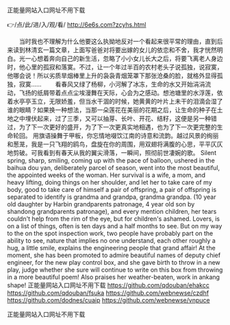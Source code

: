 
正能量网站入口网址不用下载




👉/点/此/进/入/观/看/ http://6e6s.com?zcyhs.html




　　当时我也不理解为什么他要这么执拗地反对一个看起来很平常的理由，直到后来读到林清玄一篇文章，上面写爸爸对将要出嫁的女儿的依恋和不舍，我才恍然明白。光一心想着奔向自己的新生活，忽略了小小女儿长大之后，将要飞离老人身边时，他心里的孤寂和落寞。不过，让一个年过半百的农村老头子说孤独，说寂寞，他哪会说！所以劣质旱烟棒里上升的袅袅青烟笼罩下那张沧桑的脸，就格外显得孤独，寂寞……
　　看春风又绿了杨柳，小河解了冰冻，生命的水又开始涓涓流动，飞扬的纸屑带着点点尘埃漫舞在天际，心会为之感动。想池塘里的水浮莲，依着水亭亭玉立，无限娇羞，但当水干涸的时候，她黄黄的叶片上未干的泪滴会湿了谁的眼睛？如果换一种想法，当那一朵莲花在美丽的花期之后，让生命的种子在土地之中埋伏起来，过了三季，又可以抽芽、长叶、开花、结籽，这便是另一种错过，为了下一次更好的盛开，为了下一次更真实地相遇，也为了下一次更完整的生命轮回。
用旗语操舞于甲板，你忘情地啜饮江南的诗意和流韵。越过风景的绚丽和葱茏，我是一只飞翔的鸥鸟，盘旋在你的周围，用双翅将满腹的心思，平平仄仄地剪破。可我看到有春天从我的翼尖滑落，一瞬间，照彻前世凄婉的歌。
Silent spring, sharp, smiling, coming up with the pace of balloon, ushered in the baihua dou yan, deliberately parcel of season, went into the most beautiful, the appointed weeks of the woman.
Her survival is a wife, a mom, and heavy lifting, doing things on her shoulder, and let her to take care of my body, good to take care of himself a pair of offspring, a pair of offspring is separated to identify is grandma and grandpa, grandma grandpa.
(10 year old daughter by Harbin grandparents patronage, 4 year old son by shandong grandparents patronage), and every mention children, her tears couldn't help from the rim of the eye, but for children's ashamed.
Lovers, is on a list of things, often is ten days and a half months to see.
But on my way to the on the spot inspection work, two people have probably part on the ability to see, nature that implies no one understand, each other roughly a hug, a little smile, explains the engineering people that grand affair!
At the moment, she has been promoted to admire beautiful names of deputy chief engineer, for the new play control box, and she gave birth to throw in a new play, judge whether she sure will continue to write on this box from throwing in a more beautiful poem!
Also praises her weather-beaten, work in ankang shape!
正能量网站入口网址不用下载 https://github.com/qdouban/ehakcc
https://github.com/qdouban/fsuka
https://github.com/webnewse/czdhf
https://github.com/dodnes/cuaip
https://github.com/webnewse/vnpuce





正能量网站入口网址不用下载
